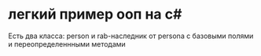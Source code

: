 # легкий пример ооп на c#
Есть два класса: person и rab-наследник от persona с базовыми полями и переопределеннными методами
